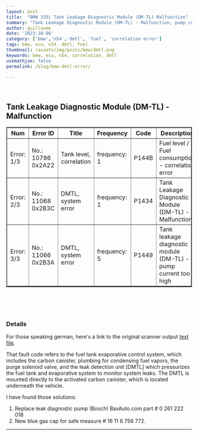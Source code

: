```yaml
---
layout: post
title:  "BMW 335i Tank Leakage Diagnostic Module (DM-TL) Malfunction"
summary: "Tank Leakage Diagnostic Module (DM-TL) - Malfunction, pump current too high, Fuel level / Fuel consumption - correlation error"
author: guillaume
date: '2023-10-08'
category: ['bmw','n54','dmtl', 'fuel', 'correlation error']
tags: bmw, ecu, n54, dmtl, fuel
thumbnail: /assets/img/posts/bmw/dmtl.png
keywords: bmw, ecu, n54, correlation, dmtl
usemathjax: false
permalink: /blog/bmw-dmtl-error/

---
```


<br>

## Tank Leakage Diagnostic Module (DM-TL) - Malfunction

<center>
<table table border="2" color="#ca6521"><thead><tr align="center"><th><strong>Num</strong></th><th><strong>Error ID</strong></th><th><strong>Title</strong></th><th>Frequency</th><th><strong>Code</strong></th><th><strong>Description</strong></th></tr></thead><tbody><tr><td>Error: 1/3</td><td>No.: 10786 0x2A22</td><td>Tank level, correlation</td><td>frequency: 1</td><td>P144B</td><td>Fuel level / Fuel consumption - correlation error</td></tr><tr><td>Error: 2/3</td><td>No.: 11068 0x2B3C</td><td>DMTL, system error</td><td>frequency: 1</td><td>P1434</td><td>Tank Leakage Diagnostic Module (DM-TL) - Malfunction</td></tr><tr><td>Error: 3/3</td><td>No.: 11066 0x2B3A</td><td>DMTL, system error</td><td>frequency: 5</td><td>P1449</td><td>Tank leakage diagnostic module (DM-TL) - pump current too high</td></tr></tbody></table>

<!--<img src="https://arsscriptum.github.io/files/bmw/errors.png" alt="table" />-->
</center>
<br>


<br>
<br>

### Details

For those speaking german, here's a link to the original scanner output [text file](https://arsscriptum.github.io/files/bmw/errors.txt).


That fault code refers to the fuel tank evaporative control system, which includes the carbon canister, plumbing for condensing fuel vapors, the purge solenoid valve, and the leak detection unit [DMTL] which pressurizes the fuel tank and evaporative system to monitor system leaks. The DMTL is mounted directly to the activated carbon canister, which is located underneath the vehicle.

I have found those solutions:

1. Replace leak diagnostic pump (Bosch) BavAuto.com part # 0 261 222 018
2. New blue gas cap for safe measure # 16 11 6 756 772.


----------------------------------

